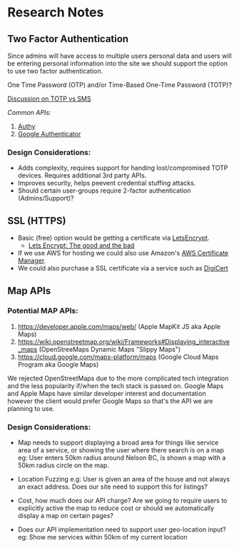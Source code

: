 # Research Notes

## Two Factor Authentication

Since admins will have access to multiple users personal data and users will be entering personal information into the site we should support the option to use two factor authentication. 

One Time Password (OTP) and/or Time-Based One-Time Password (TOTP)?

[Discussion on TOTP vs SMS](https://www.allthingsauth.com/2018/04/05/totp-way-more-secure-than-sms-but-more-annoying-than-push/)

_Common APIs:_

1. [Authy](https://www.twilio.com/docs/authy/api/one-time-passwords)
2. [Google Authenticator](https://www.google.com/landing/2step/#tab=how-it-works)

### Design Considerations:
* Adds complexity, requires support for handing lost/compromised TOTP devices. Requires additional 3rd party APIs.
* Improves security, helps peevent credential stuffing attacks.
* Should certain user-groups require 2-factor authentication (Admins/Support)?


## SSL (HTTPS)
* Basic (free) option would be getting a certificate via [LetsEncrypt](https://letsencrypt.org/).
    * [Lets Encrypt: The good and the bad](https://www.datamation.com/security/lets-encrypt-the-good-and-the-bad.html)
* If we use AWS for hosting we could also use Amazon's [AWS Certificate Manager](https://aws.amazon.com/certificate-manager/). 
* We could also purchase a SSL certificate via a service such as [DigiCert](https://www.digicert.com/)

## Map APIs
### Potential MAP APIs:
1. https://developer.apple.com/maps/web/ (Apple MapKit JS aka Apple Maps)
2. https://wiki.openstreetmap.org/wiki/Frameworks#Displaying_interactive_maps (OpenStreeMaps Dynamic Maps "Slippy Maps")
3. https://cloud.google.com/maps-platform/maps (Google Cloud Maps Program aka Google Maps)

We rejected OpenStreetMaps due to the more complicated tech integration and the less popularity if/when the tech stack is passed on. 
Google Maps and Apple Maps have similar developer interest and documentation however the client would prefer Google Maps so that's the API we are planning to use.

### Design Considerations:
- Map needs to support displaying a broad area for things like service area of a service, or showing the user where there search is on a map 
    eg: User enters 50km radius around Nelson BC, is shown a map with a 50km radius circle on the map.

- Location Fuzzing e.g: User is given an area of the house and not always an exact address. Does our site need to support this for listings?

- Cost, how much does our API charge? Are we going to require users to explicitly active the map to reduce cost or should we automatically display a map on certain pages?

- Does our API implementation need to support user geo-location input?
    eg: Show me services within 50km of my current location

